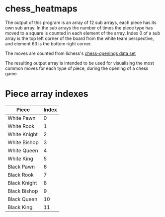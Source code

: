 # chess_heatmaps

The output of this program is an array of 12 sub arrays, each piece has its own sub array.
In the sub arrays the number of times the piece type has moved to a square is counted in each element of the array.
Index 0 of a sub array is the top left corner of the board from the white team perspective, and element 63 is the bottom right corner.

The moves are counted from lichess's [chess-openings data set](https://github.com/lichess-org/chess-openings)

The resulting output array is intended to be used for visualising the most common moves for each type of piece, during the opening of a chess game.

# Piece array indexes
Piece         | Index
------------- | -----
White Pawn    | 0
White Rook    | 1
White Knight  | 2
White Bishop  | 3
White Queen   | 4
White King    | 5
Black Pawn    | 6
Black Rook    | 7
Black Knight  | 8
Black Bishop  | 9
Black Queen   | 10
Black King    | 11
